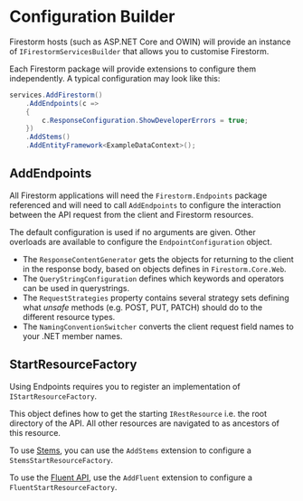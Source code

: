 # Configuration Builder

Firestorm hosts (such as ASP.<span />NET Core and OWIN) will provide an instance of `IFirestormServicesBuilder` that allows you to customise Firestorm.

Each Firestorm package will provide extensions to configure them independently. A typical configuration may look like this:

```csharp
services.AddFirestorm()
    .AddEndpoints(c =>
    {
        c.ResponseConfiguration.ShowDeveloperErrors = true;
    })
    .AddStems()
    .AddEntityFramework<ExampleDataContext>();
```

## AddEndpoints

All Firestorm applications will need the `Firestorm.Endpoints` package referenced and will need to call `AddEndpoints` to configure the interaction between the API request from the client and Firestorm resources.

The default configuration is used if no arguments are given. Other overloads are available to configure the `EndpointConfiguration` object.

- The `ResponseContentGenerator` gets the objects for returning to the client  in the response body, based on objects defines in `Firestorm.Core.Web`.
- The `QueryStringConfiguration` defines which keywords and operators can be used in querystrings.
- The `RequestStrategies` property contains several strategy sets defining what *unsafe* methods (e.g. POST, PUT, PATCH) should do to the different resource types.
- The `NamingConventionSwitcher` converts the client request field names to your .NET member names.

## StartResourceFactory

Using Endpoints requires you to register an implementation of `IStartResourceFactory`.

This object defines how to get the starting `IRestResource` i.e. the root directory of the API. All other resources are navigated to as ancestors of this resource.

To use [Stems](../stems/stems-intro.md), you can use the `AddStems` extension to configure a `StemsStartResourceFactory`.

To use the [Fluent API](../fluent/fluent-intro.md), use the `AddFluent` extension to configure a `FluentStartResourceFactory`.
